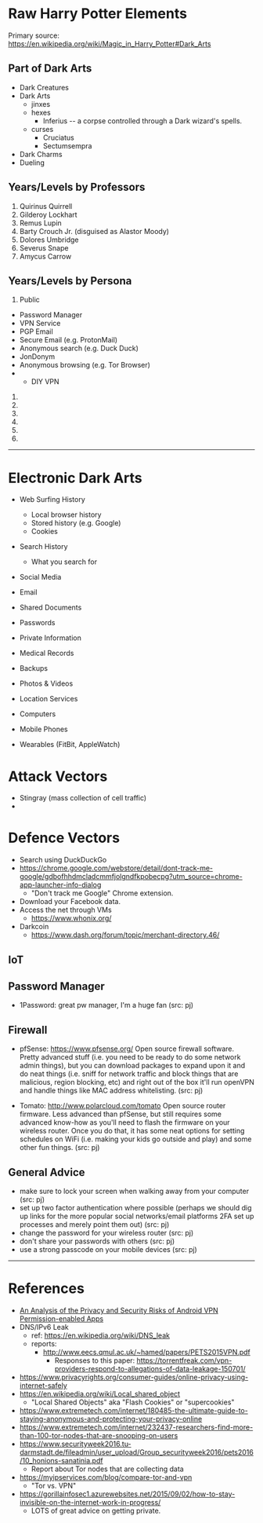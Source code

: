 # Raw Harry Potter Elements

Primary source: https://en.wikipedia.org/wiki/Magic_in_Harry_Potter#Dark_Arts

## Part of Dark Arts

- Dark Creatures
- Dark Arts
  - jinxes
  - hexes
    - Inferius -- a corpse controlled through a Dark wizard's spells.
  - curses
    - Cruciatus
    - Sectumsempra
- Dark Charms
- Dueling


## Years/Levels by Professors

1. Quirinus Quirrell
2. Gilderoy Lockhart
3. Remus Lupin
4. Barty Crouch Jr. (disguised as Alastor Moody)
5. Dolores Umbridge
6. Severus Snape
7. Amycus Carrow

## Years/Levels by Persona

1. Public
  - Password Manager
  - VPN Service
  - PGP Email
  - Secure Email (e.g. ProtonMail)
  - Anonymous search (e.g. Duck Duck)
  - JonDonym
  - Anonymous browsing (e.g. Tor Browser)
  - + DIY VPN
1.
1.
1.
1.
1.
1.

----

# Electronic Dark Arts

- Web Surfing History
  - Local browser history
  - Stored history (e.g. Google)
  - Cookies

- Search History
  - What you search for
- Social Media
- Email
- Shared Documents
- Passwords
- Private Information
- Medical Records
- Backups
- Photos & Videos
- Location Services

- Computers
- Mobile Phones
- Wearables (FitBit, AppleWatch)

# Attack Vectors

- Stingray (mass collection of cell traffic)
-

# Defence Vectors

- Search using DuckDuckGo
- https://chrome.google.com/webstore/detail/dont-track-me-google/gdbofhhdmcladcmmfjolgndfkpobecpg?utm_source=chrome-app-launcher-info-dialog
  - "Don't track me Google" Chrome extension.
- Download your Facebook data.
- Access the net through VMs
  - https://www.whonix.org/
- Darkcoin
  - https://www.dash.org/forum/topic/merchant-directory.46/

## IoT

## Password Manager

- 1Password: great pw manager, I'm a huge fan (src: pj)


## Firewall

- pfSense: https://www.pfsense.org/ Open source firewall software. Pretty
  advanced stuff (i.e. you need to be ready to do some network admin things),
  but you can download packages to expand upon it and do neat things (i.e. sniff
  for network traffic and block things that are malicious, region blocking, etc)
  and right out of the box it'll run openVPN and handle things like MAC address
  whitelisting. (src: pj)

- Tomato: http://www.polarcloud.com/tomato Open source router firmware. Less
  advanced than pfSense, but still requires some advanced know-how as you'll
  need to flash the firmware on your wireless router. Once you do that, it has
  some neat options for setting schedules on WiFi (i.e. making your kids go
  outside and play) and some other fun things. (src: pj)

## General Advice

- make sure to lock your screen when walking away from your computer (src: pj)
- set up two factor authentication where possible (perhaps we should dig up
  links for the more popular social networks/email platforms 2FA set up
  processes and merely point them out) (src: pj)
- change the password for your wireless router (src: pj)
- don't share your passwords with others (src: pj)
- use a strong passcode on your mobile devices (src: pj)


----


# References

- [An Analysis of the Privacy and Security Risks of Android VPN Permission-enabled Apps](https://research.csiro.au/ng/wp-content/uploads/sites/106/2016/08/paper-1.pdf)
- DNS/IPv6 Leak
  - ref: https://en.wikipedia.org/wiki/DNS_leak
  - reports:
    - http://www.eecs.qmul.ac.uk/~hamed/papers/PETS2015VPN.pdf
      - Responses to this paper: https://torrentfreak.com/vpn-providers-respond-to-allegations-of-data-leakage-150701/
- https://www.privacyrights.org/consumer-guides/online-privacy-using-internet-safely
- https://en.wikipedia.org/wiki/Local_shared_object
  - "Local Shared Objects" aka "Flash Cookies" or "supercookies"
- https://www.extremetech.com/internet/180485-the-ultimate-guide-to-staying-anonymous-and-protecting-your-privacy-online
- https://www.extremetech.com/internet/232437-researchers-find-more-than-100-tor-nodes-that-are-snooping-on-users
- https://www.securityweek2016.tu-darmstadt.de/fileadmin/user_upload/Group_securityweek2016/pets2016/10_honions-sanatinia.pdf
  - Report about Tor nodes that are collecting data
- https://myipservices.com/blog/compare-tor-and-vpn
  - "Tor vs. VPN"
- https://gorillainfosec1.azurewebsites.net/2015/09/02/how-to-stay-invisible-on-the-internet-work-in-progress/
  - LOTS of great advice on getting private.


